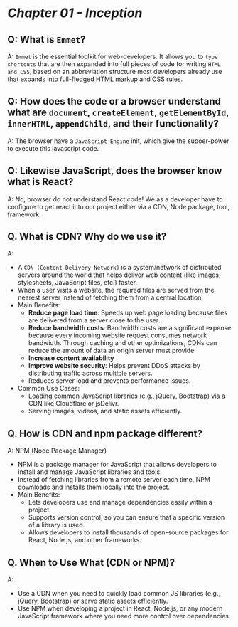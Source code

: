 # _Chapter 01 - Inception_

## Q: What is `Emmet`?

A: `Emmet` is the essential toolkit for web-developers. It allows you to `type shortcuts` that are then expanded into full pieces of code for writing `HTML and CSS`, based on an abbreviation structure most developers already use that expands into full-fledged HTML markup and CSS rules.

## Q: How does the code or a browser understand what are `document`, `createElement`, `getElementById`, `innerHTML`, `appendChild`, and their functionality?

A: The browser have a `JavaScript Engine` init, which give the supoer-power to execute this javascript code.

## Q: Likewise JavaScript, does the browser know what is React?

A: No, browser do not understand React code! We as a developer have to configure to get react into our project either via a CDN, Node package, tool, framework.

## Q. What is CDN? Why do we use it?

A:

- A `CDN (Content Delivery Network)` is a system/network of distributed servers around the world that helps deliver web content (like images, stylesheets, JavaScript files, etc.) faster.
- When a user visits a website, the required files are served from the nearest server instead of fetching them from a central location.
- Main Benefits:
  - **Reduce page load time**: Speeds up web page loading because files are delivered from a server close to the user.
  - **Reduce bandwidth costs**: Bandwidth costs are a significant expense because every incoming website request consumes network bandwidth. Through caching and other optimizations, CDNs can reduce the amount of data an origin server must provide
  - **Increase content availability**
  - **Improve website security**: Helps prevent DDoS attacks by distributing traffic across multiple servers.
  - Reduces server load and prevents performance issues.
- Common Use Cases:
  - Loading common JavaScript libraries (e.g., jQuery, Bootstrap) via a CDN like Cloudflare or jsDelivr.
  - Serving images, videos, and static assets efficiently.

## Q. How is CDN and npm package different?

A: NPM (Node Package Manager)

- NPM is a package manager for JavaScript that allows developers to install and manage JavaScript libraries and tools.
- Instead of fetching libraries from a remote server each time, NPM downloads and installs them locally into the project.
- Main Benefits:
  - Lets developers use and manage dependencies easily within a project.
  - Supports version control, so you can ensure that a specific version of a library is used.
  - Allows developers to install thousands of open-source packages for React, Node.js, and other frameworks.

## Q. When to Use What (CDN or NPM)?

A:

- Use a CDN when you need to quickly load common JS libraries (e.g., jQuery, Bootstrap) or serve static assets efficiently.
- Use NPM when developing a project in React, Node.js, or any modern JavaScript framework where you need more control over dependencies.
